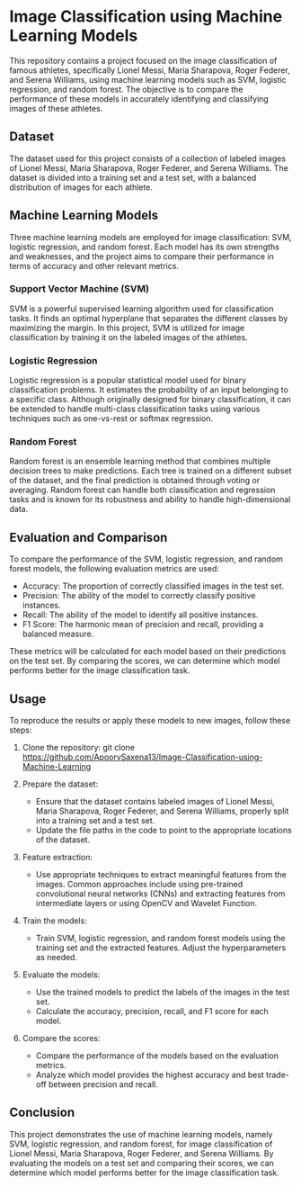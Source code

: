 # Image Classification using Machine Learning Models

This repository contains a project focused on the image classification of famous athletes, specifically Lionel Messi, Maria Sharapova, Roger Federer, and Serena Williams, using machine learning models such as SVM, logistic regression, and random forest. The objective is to compare the performance of these models in accurately identifying and classifying images of these athletes.

## Dataset

The dataset used for this project consists of a collection of labeled images of Lionel Messi, Maria Sharapova, Roger Federer, and Serena Williams. The dataset is divided into a training set and a test set, with a balanced distribution of images for each athlete.

## Machine Learning Models

Three machine learning models are employed for image classification: SVM, logistic regression, and random forest. Each model has its own strengths and weaknesses, and the project aims to compare their performance in terms of accuracy and other relevant metrics.

### Support Vector Machine (SVM)

SVM is a powerful supervised learning algorithm used for classification tasks. It finds an optimal hyperplane that separates the different classes by maximizing the margin. In this project, SVM is utilized for image classification by training it on the labeled images of the athletes.

### Logistic Regression

Logistic regression is a popular statistical model used for binary classification problems. It estimates the probability of an input belonging to a specific class. Although originally designed for binary classification, it can be extended to handle multi-class classification tasks using various techniques such as one-vs-rest or softmax regression.

### Random Forest

Random forest is an ensemble learning method that combines multiple decision trees to make predictions. Each tree is trained on a different subset of the dataset, and the final prediction is obtained through voting or averaging. Random forest can handle both classification and regression tasks and is known for its robustness and ability to handle high-dimensional data.

## Evaluation and Comparison

To compare the performance of the SVM, logistic regression, and random forest models, the following evaluation metrics are used:

- Accuracy: The proportion of correctly classified images in the test set.
- Precision: The ability of the model to correctly classify positive instances.
- Recall: The ability of the model to identify all positive instances.
- F1 Score: The harmonic mean of precision and recall, providing a balanced measure.

These metrics will be calculated for each model based on their predictions on the test set. By comparing the scores, we can determine which model performs better for the image classification task.

## Usage

To reproduce the results or apply these models to new images, follow these steps:

1. Clone the repository:
   git clone https://github.com/ApoorvSaxena13/Image-Classification-using-Machine-Learning

3. Prepare the dataset:
   - Ensure that the dataset contains labeled images of Lionel Messi, Maria Sharapova, Roger Federer, and Serena Williams, properly split into a training set and a test set.
   - Update the file paths in the code to point to the appropriate locations of the dataset.

4. Feature extraction:
   - Use appropriate techniques to extract meaningful features from the images. Common approaches include using pre-trained convolutional neural networks (CNNs) and extracting features from intermediate layers or using OpenCV and Wavelet Function.

5. Train the models:
   - Train SVM, logistic regression, and random forest models using the training set and the extracted features. Adjust the hyperparameters as needed.

6. Evaluate the models:
   - Use the trained models to predict the labels of the images in the test set.
   - Calculate the accuracy, precision, recall, and F1 score for each model.

7. Compare the scores:
   - Compare the performance of the models based on the evaluation metrics.
   - Analyze which model provides the highest accuracy and best trade-off between precision and recall.

## Conclusion

This project demonstrates the use of machine learning models, namely SVM, logistic regression, and random forest, for image classification of Lionel Messi, Maria Sharapova, Roger Federer, and Serena Williams. By evaluating the models on a test set and comparing their scores, we can determine which model performs better for the image classification task.
